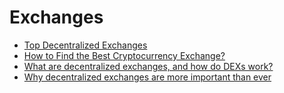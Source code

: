 # Exchanges

- [Top Decentralized Exchanges](https://dappradar.com/rankings/category/exchanges)
- [How to Find the Best Cryptocurrency Exchange?](https://medium.com/dapp-com/how-to-find-the-best-cryptocurrency-exchange-97631bf72ba4)
- [What are decentralized exchanges, and how do DEXs work?](https://cointelegraph.com/defi-101/what-are-decentralized-exchanges-and-how-do-dexs-work)
- [Why decentralized exchanges are more important than ever](https://medium.com/coinmonks/why-decentralized-exchanges-are-more-important-than-ever-and-how-they-work-1f07df6e852f)